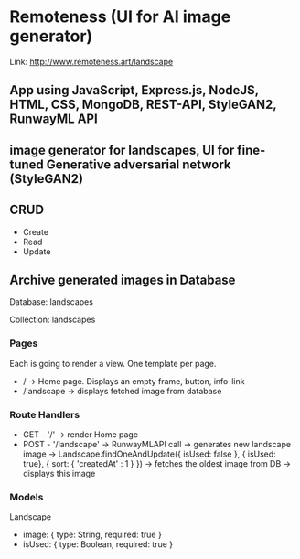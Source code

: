 # Remoteness (UI for AI image generator)

Link: http://www.remoteness.art/landscape

## App using JavaScript, Express.js, NodeJS, HTML, CSS, MongoDB, REST-API, StyleGAN2, RunwayML API

## image generator for landscapes, UI for fine-tuned Generative adversarial network (StyleGAN2)

## CRUD

- Create
- Read
- Update

## Archive generated images in Database

Database: landscapes

Collection: landscapes

### Pages

Each is going to render a view. One template per page.

- / -> Home page. Displays an empty frame, button, info-link
- /landscape -> displays fetched image from database

### Route Handlers

- GET - '/' -> render Home page
- POST - '/landscape'
  -> RunwayMLAPI call -> generates new landscape image
  -> Landscape.findOneAndUpdate({ isUsed: false }, { isUsed: true}, { sort: { 'createdAt' : 1 } }) -> fetches the oldest image from DB
  -> displays this image

### Models

Landscape

- image: {
  type: String,
  required: true }
- isUsed: {
  type: Boolean,
  required: true }

